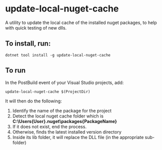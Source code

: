 # update-local-nuget-cache
A utility to update the local cache of the installed nuget packages, to help with quick testing of new dlls.

## To install, run:
```
dotnet tool install -g update-local-nuget-cache
```

## To run
In the PostBuild event of your Visual Studio projects, add:
```
update-local-nuget-cache $(ProjectDir)
```

It will then do the following:

1. Identify the name of the package for the project
2. Detect the local nuget cache folder which is **C:\Users\{User}\.nuget\packages\{PackageName}**
3. If it does not exist, end the process.
4. Otherwise, finds the latest installed version directory
5. Inside its lib folder, it will replace the DLL file (in the appropriate sub-folder)
